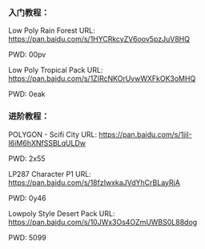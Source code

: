 ### 入门教程：

Low Poly Rain Forest
URL: https://pan.baidu.com/s/1HYCRkcyZV6oov5pzJuV8HQ 

PWD: 00pv 


Low Poly Tropical Pack
URL: https://pan.baidu.com/s/1ZIRcNKOrUvwWXFkOK3oMHQ 

PWD: 0eak 


### 进阶教程：

POLYGON - Scifi City
URL: https://pan.baidu.com/s/1jiI-I6iM6hXNfSSBLqULDw 

PWD: 2x55 


LP287 Character P1
URL: https://pan.baidu.com/s/18fzIwxkaJVdYhCrBLayRjA 

PWD: 0y46 


Lowpoly Style Desert Pack
URL: https://pan.baidu.com/s/10JWx3Os4OZmUWBS0L88dog 

PWD: 5099 
